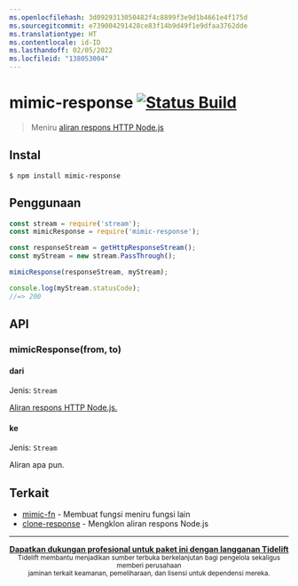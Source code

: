 ```yaml
---
ms.openlocfilehash: 3d0929313050482f4c8899f3e9d1b4661e4f175d
ms.sourcegitcommit: e739004291428ce83f14b9d49f1e9dfaa3762dde
ms.translationtype: HT
ms.contentlocale: id-ID
ms.lasthandoff: 02/05/2022
ms.locfileid: "138053004"
---
```

# <a name="mimic-response-build-statushttpstravis-ciorgsindresorhusmimic-response"></a>mimic-response [![Status Build](https://travis-ci.org/sindresorhus/mimic-response.svg?branch=master)](https://travis-ci.org/sindresorhus/mimic-response)

> Meniru [aliran respons HTTP Node.js](https://nodejs.org/api/http.html#http_class_http_incomingmessage)

## <a name="install"></a>Instal

```
$ npm install mimic-response
```

## <a name="usage"></a>Penggunaan

```js
const stream = require('stream');
const mimicResponse = require('mimic-response');

const responseStream = getHttpResponseStream();
const myStream = new stream.PassThrough();

mimicResponse(responseStream, myStream);

console.log(myStream.statusCode);
//=> 200
```

## <a name="api"></a>API

### <a name="mimicresponsefrom-to"></a>mimicResponse(from, to)

#### <a name="from"></a>dari

Jenis: `Stream`

[Aliran respons HTTP Node.js.](https://nodejs.org/api/http.html#http_class_http_incomingmessage)

#### <a name="to"></a>ke

Jenis: `Stream`

Aliran apa pun.

## <a name="related"></a>Terkait

- [mimic-fn](https://github.com/sindresorhus/mimic-fn) - Membuat fungsi meniru fungsi lain
- [clone-response](https://github.com/lukechilds/clone-response) - Mengklon aliran respons Node.js

---

<div align="center">
    <b>
        <a href="https://tidelift.com/subscription/pkg/npm-mimic-response?utm_source=npm-mimic-response&utm_medium=referral&utm_campaign=readme">Dapatkan dukungan profesional untuk paket ini dengan langganan Tidelift</a>
    </b>
    <br>
    <sub> Tidelift membantu menjadikan sumber terbuka berkelanjutan bagi pengelola sekaligus memberi perusahaan<br>jaminan terkait keamanan, pemeliharaan, dan lisensi untuk dependensi mereka.
    </sub>
</div>
